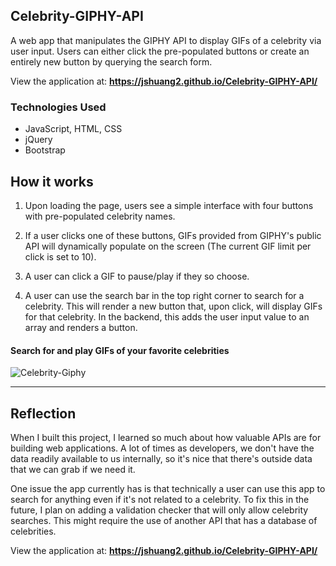 ## Celebrity-GIPHY-API

A web app that manipulates the GIPHY API to display GIFs of a celebrity via user input. Users can either click the pre-populated buttons or create an entirely new button by querying the search form.

View the application at: <b><a href="https://jshuang2.github.io/Celebrity-GIPHY-API/" target="_blank">https://jshuang2.github.io/Celebrity-GIPHY-API/</a></b>

### Technologies Used
- JavaScript, HTML, CSS
- jQuery
- Bootstrap

## How it works

1. Upon loading the page, users see a simple interface with four buttons with pre-populated celebrity names.

2. If a user clicks one of these buttons, GIFs provided from GIPHY's public API will dynamically populate on the screen (The current GIF limit per click is set to 10).

3. A user can click a GIF to pause/play if they so choose.

4. A user can use the search bar in the top right corner to search for a celebrity. This will render a new button that, upon click, will display GIFs for that celebrity. In the backend, this adds the user input value to an array and renders a button.

#### Search for and play GIFs of your favorite celebrities

![Celebrity-Giphy](https://user-images.githubusercontent.com/52802240/77808089-5ccab980-7047-11ea-9304-3592cdfc4823.gif)

---

## Reflection

When I built this project, I learned so much about how valuable APIs are for building web applications. A lot of times as developers, we don't have the data readily available to us internally, so it's nice that there's outside data that we can grab if we need it.

One issue the app currently has is that technically a user can use this app to search for anything even if it's not related to a celebrity. To fix this in the future, I plan on adding a validation checker that will only allow celebrity searches. This might require the use of another API that has a database of celebrities.

View the application at: <b><a href="https://jshuang2.github.io/Celebrity-GIPHY-API/" target="_blank">https://jshuang2.github.io/Celebrity-GIPHY-API/</a></b>



